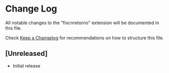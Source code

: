 # Change Log

All notable changes to the "fixcnretorno" extension will be documented in this file.

Check [Keep a Changelog](http://keepachangelog.com/) for recommendations on how to structure this file.

## [Unreleased]

- Initial release